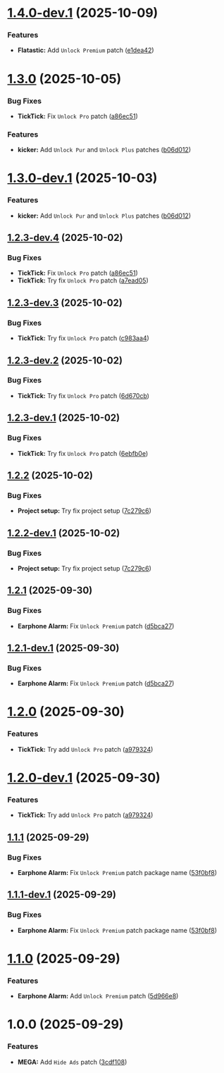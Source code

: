 # [1.4.0-dev.1](https://github.com/Tosox/revanced-patches/compare/v1.3.0...v1.4.0-dev.1) (2025-10-09)


### Features

* **Flatastic:** Add `Unlock Premium` patch ([e1dea42](https://github.com/Tosox/revanced-patches/commit/e1dea4259e7b185f31bf08a0aaf2df51857f7156))

# [1.3.0](https://github.com/Tosox/revanced-patches/compare/v1.2.2...v1.3.0) (2025-10-05)


### Bug Fixes

* **TickTick:** Fix `Unlock Pro` patch ([a86ec51](https://github.com/Tosox/revanced-patches/commit/a86ec51ddbdf6ec0cead190f80528ecece978c75))


### Features

* **kicker:** Add `Unlock Pur` and `Unlock Plus` patches ([b06d012](https://github.com/Tosox/revanced-patches/commit/b06d012292da9875aa4ee39e9c360e059d19c04e))

# [1.3.0-dev.1](https://github.com/Tosox/revanced-patches/compare/v1.2.3-dev.4...v1.3.0-dev.1) (2025-10-03)


### Features

* **kicker:** Add `Unlock Pur` and `Unlock Plus` patches ([b06d012](https://github.com/Tosox/revanced-patches/commit/b06d012292da9875aa4ee39e9c360e059d19c04e))

## [1.2.3-dev.4](https://github.com/Tosox/revanced-patches/compare/v1.2.3-dev.3...v1.2.3-dev.4) (2025-10-02)


### Bug Fixes

* **TickTick:** Fix `Unlock Pro` patch ([a86ec51](https://github.com/Tosox/revanced-patches/commit/a86ec51ddbdf6ec0cead190f80528ecece978c75))
* **TickTick:** Try fix `Unlock Pro` patch ([a7ead05](https://github.com/Tosox/revanced-patches/commit/a7ead052f01d5f85db9efeafb4a1888b1853a7b0))

## [1.2.3-dev.3](https://github.com/Tosox/revanced-patches/compare/v1.2.3-dev.2...v1.2.3-dev.3) (2025-10-02)


### Bug Fixes

* **TickTick:** Try fix `Unlock Pro` patch ([c983aa4](https://github.com/Tosox/revanced-patches/commit/c983aa456e95cce32fc974ceba4122f2f24f45a2))

## [1.2.3-dev.2](https://github.com/Tosox/revanced-patches/compare/v1.2.3-dev.1...v1.2.3-dev.2) (2025-10-02)


### Bug Fixes

* **TickTick:** Try fix `Unlock Pro` patch ([6d670cb](https://github.com/Tosox/revanced-patches/commit/6d670cba4a9b34179d513458792abfed6c754aec))

## [1.2.3-dev.1](https://github.com/Tosox/revanced-patches/compare/v1.2.2...v1.2.3-dev.1) (2025-10-02)


### Bug Fixes

* **TickTick:** Try fix `Unlock Pro` patch ([6ebfb0e](https://github.com/Tosox/revanced-patches/commit/6ebfb0e378cd5b2cc22d3914ebc0a5edbb0df6cb))

## [1.2.2](https://github.com/Tosox/revanced-patches/compare/v1.2.1...v1.2.2) (2025-10-02)


### Bug Fixes

* **Project setup:** Try fix project setup ([7c279c6](https://github.com/Tosox/revanced-patches/commit/7c279c6a296a75299f39066308804429d5516ec3))

## [1.2.2-dev.1](https://github.com/Tosox/revanced-patches/compare/v1.2.1...v1.2.2-dev.1) (2025-10-02)


### Bug Fixes

* **Project setup:** Try fix project setup ([7c279c6](https://github.com/Tosox/revanced-patches/commit/7c279c6a296a75299f39066308804429d5516ec3))

## [1.2.1](https://github.com/Tosox/revanced-patches/compare/v1.2.0...v1.2.1) (2025-09-30)


### Bug Fixes

* **Earphone Alarm:** Fix `Unlock Premium` patch ([d5bca27](https://github.com/Tosox/revanced-patches/commit/d5bca272976504a869565326595babce2ba176bc))

## [1.2.1-dev.1](https://github.com/Tosox/revanced-patches/compare/v1.2.0...v1.2.1-dev.1) (2025-09-30)


### Bug Fixes

* **Earphone Alarm:** Fix `Unlock Premium` patch ([d5bca27](https://github.com/Tosox/revanced-patches/commit/d5bca272976504a869565326595babce2ba176bc))

# [1.2.0](https://github.com/Tosox/revanced-patches/compare/v1.1.1...v1.2.0) (2025-09-30)


### Features

* **TickTick:** Try add `Unlock Pro` patch ([a979324](https://github.com/Tosox/revanced-patches/commit/a979324cd968813fc2d1424f661baed8eb024289))

# [1.2.0-dev.1](https://github.com/Tosox/revanced-patches/compare/v1.1.1...v1.2.0-dev.1) (2025-09-30)


### Features

* **TickTick:** Try add `Unlock Pro` patch ([a979324](https://github.com/Tosox/revanced-patches/commit/a979324cd968813fc2d1424f661baed8eb024289))

## [1.1.1](https://github.com/Tosox/revanced-patches/compare/v1.1.0...v1.1.1) (2025-09-29)


### Bug Fixes

* **Earphone Alarm:** Fix `Unlock Premium` patch package name ([53f0bf8](https://github.com/Tosox/revanced-patches/commit/53f0bf82b9629b2f447be7a553f7574769b47048))

## [1.1.1-dev.1](https://github.com/Tosox/revanced-patches/compare/v1.1.0...v1.1.1-dev.1) (2025-09-29)


### Bug Fixes

* **Earphone Alarm:** Fix `Unlock Premium` patch package name ([53f0bf8](https://github.com/Tosox/revanced-patches/commit/53f0bf82b9629b2f447be7a553f7574769b47048))

# [1.1.0](https://github.com/Tosox/revanced-patches/compare/v1.0.0...v1.1.0) (2025-09-29)


### Features

* **Earphone Alarm:** Add `Unlock Premium` patch ([5d966e8](https://github.com/Tosox/revanced-patches/commit/5d966e8ea0db3776df4a490fc8d8e9a7cc09ba08))

# 1.0.0 (2025-09-29)


### Features

* **MEGA:** Add `Hide Ads` patch ([3cdf108](https://github.com/Tosox/revanced-patches/commit/3cdf1083d7e727c2ac105efe107e9ed46016b82b))
